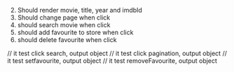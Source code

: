 2. Should render movie, title, year and imdbId
3. Should change page when click
4. should search movie when click
5. should add favourite to store when click
6. should delete favourite when click

// it test click search, output object
// it test click pagination, output object
// it test setfavourite, output object
// it test removeFavourite, output object
